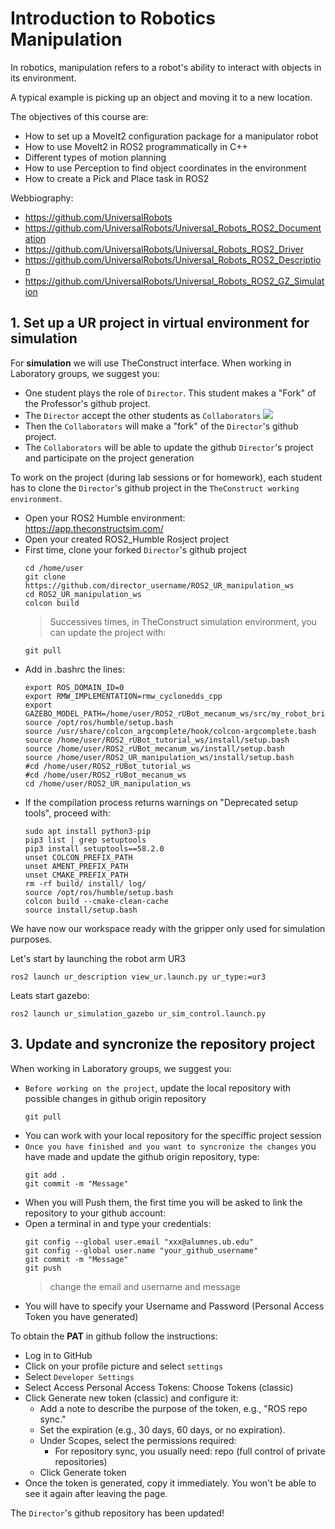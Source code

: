 # Introduction to Robotics Manipulation

In robotics, manipulation refers to a robot's ability to interact with objects in its environment. 

A typical example is picking up an object and moving it to a new location.

The objectives of this course are:
- How to set up a MoveIt2 configuration package for a manipulator robot
- How to use MoveIt2 in ROS2 programmatically in C++
- Different types of motion planning
- How to use Perception to find object coordinates in the environment
- How to create a Pick and Place task in ROS2

Webbiography:
- https://github.com/UniversalRobots
- https://github.com/UniversalRobots/Universal_Robots_ROS2_Documentation
- https://github.com/UniversalRobots/Universal_Robots_ROS2_Driver
- https://github.com/UniversalRobots/Universal_Robots_ROS2_Description
- https://github.com/UniversalRobots/Universal_Robots_ROS2_GZ_Simulation

## 1. Set up a UR project in virtual environment for simulation

For **simulation** we will use TheConstruct interface. When working in Laboratory groups, we suggest you:
- One student plays the role of `Director`. This student makes a "Fork" of the Professor's github project.
- The `Director` accept the other students as `Collaborators`
![](./Images/01_Setup/github_collaborators.png)
- Then the `Collaborators` will make a "fork" of the `Director`'s github project.
- The `Collaborators` will be able to update the github `Director`'s project and participate on the project generation

To work on the project (during lab sessions or for homework), each student has to clone the `Director`'s github project in the `TheConstruct working environment`.
- Open your ROS2 Humble environment:  https://app.theconstructsim.com/
- Open your created ROS2_Humble Rosject project
- First time, clone your forked `Director`'s github project
  ```shell
  cd /home/user
  git clone https://github.com/director_username/ROS2_UR_manipulation_ws
  cd ROS2_UR_manipulation_ws
  colcon build
  ```
  >Successives times, in TheConstruct simulation environment, you can update the project with:
  ```shell
  git pull
  ```
- Add in .bashrc the lines:
  ````shell
  export ROS_DOMAIN_ID=0
  export RMW_IMPLEMENTATION=rmw_cyclonedds_cpp
  export GAZEBO_MODEL_PATH=/home/user/ROS2_rUBot_mecanum_ws/src/my_robot_bringup/models:$GAZEBO_MODEL_PATH
  source /opt/ros/humble/setup.bash
  source /usr/share/colcon_argcomplete/hook/colcon-argcomplete.bash
  source /home/user/ROS2_rUBot_tutorial_ws/install/setup.bash
  source /home/user/ROS2_rUBot_mecanum_ws/install/setup.bash
  source /home/user/ROS2_UR_manipulation_ws/install/setup.bash
  #cd /home/user/ROS2_rUBot_tutorial_ws
  #cd /home/user/ROS2_rUBot_mecanum_ws
  cd /home/user/ROS2_UR_manipulation_ws
  ````
- If the compilation process returns warnings on "Deprecated setup tools", proceed with:
  ````shell
  sudo apt install python3-pip
  pip3 list | grep setuptools
  pip3 install setuptools==58.2.0
  unset COLCON_PREFIX_PATH
  unset AMENT_PREFIX_PATH
  unset CMAKE_PREFIX_PATH
  rm -rf build/ install/ log/
  source /opt/ros/humble/setup.bash
  colcon build --cmake-clean-cache
  source install/setup.bash
  ````
We have now our workspace ready with the gripper only used for simulation purposes.

Let's start by launching the robot arm UR3
````shell
ros2 launch ur_description view_ur.launch.py ur_type:=ur3
````
Leats start gazebo:
````shell
ros2 launch ur_simulation_gazebo ur_sim_control.launch.py
````

## **3. Update and syncronize the repository project**

When working in Laboratory groups, we suggest you:

- `Before working on the project`, update the local repository with possible changes in github origin repository
  ````shell
  git pull
  ````
- You can work with your local repository for the speciffic project session
- `Once you have finished and you want to syncronize the changes` you have made and update the github origin repository, type:
  ````shell
  git add .
  git commit -m "Message"
  ````
- When you will Push them, the first time you will be asked to link the repository to your github account:
- Open a terminal in and type your credentials:
  ```shell
  git config --global user.email "xxx@alumnes.ub.edu"
  git config --global user.name "your_github_username"
  git commit -m "Message"
  git push
  ```
  > change the email and username and message
- You will have to specify your Username and Password (Personal Access Token you have generated)

To obtain the **PAT** in github follow the instructions:

  - Log in to GitHub
  - Click on your profile picture and select `settings`
  - Select `Developer Settings`
  - Select Access Personal Access Tokens: Choose Tokens (classic)
  - Click Generate new token (classic) and configure it:
    - Add a note to describe the purpose of the token, e.g., "ROS repo sync."
    - Set the expiration (e.g., 30 days, 60 days, or no expiration).
    - Under Scopes, select the permissions required:
      - For repository sync, you usually need: repo (full control of private repositories)
    - Click Generate token
  - Once the token is generated, copy it immediately. You won't be able to see it again after leaving the page.

The `Director`'s github repository has been updated!